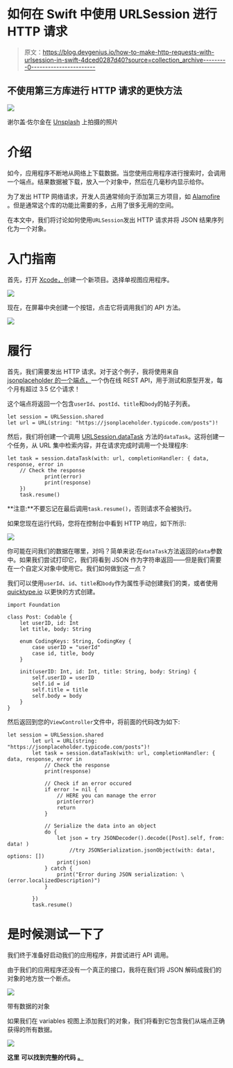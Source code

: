 # 如何在 Swift 中使用 URLSession 进行 HTTP 请求

> 原文：<https://blog.devgenius.io/how-to-make-http-requests-with-urlsession-in-swift-4dced0287d40?source=collection_archive---------0----------------------->

## 不使用第三方库进行 HTTP 请求的更快方法

![](img/27bc3dc2984f30fef45f2efed6219d51.png)

谢尔盖·佐尔金在 [Unsplash](https://unsplash.com?utm_source=medium&utm_medium=referral) 上拍摄的照片

# 介绍

如今，应用程序不断地从网络上下载数据。当您使用应用程序进行搜索时，会调用一个端点。结果数据被下载，放入一个对象中，然后在几毫秒内显示给你。

为了发出 HTTP 网络请求，开发人员通常倾向于添加第三方项目，如 [Alamofire](https://github.com/Alamofire/Alamofire) 。但是通常这个库的功能比需要的多，占用了很多无用的空间。

在本文中，我们将讨论如何使用`URLSession`发出 HTTP 请求并将 JSON 结果序列化为一个对象。

# 入门指南

首先，打开 [Xcode，](https://developer.apple.com/xcode/)创建一个新项目。选择单视图应用程序。

![](img/b09eba9fbe2240c7412ecf15710a69d3.png)

现在，在屏幕中央创建一个按钮，点击它将调用我们的 API 方法。

![](img/e9ef35fe224dcc2667580383efac1ba4.png)

# 履行

首先，我们需要发出 HTTP 请求。对于这个例子，我将使用来自 [jsonplaceholder 的一个端点，](https://jsonplaceholder.typicode.com)一个伪在线 REST API，用于测试和原型开发，每个月有超过 3.5 亿个请求！

这个端点将返回一个包含`userId`、`postId`、`title`和`body`的帖子列表。

```
let session = URLSession.shared
let url = URL(string: "https://jsonplaceholder.typicode.com/posts")!
```

然后，我们将创建一个调用 [URLSession.dataTask](https://developer.apple.com/documentation/foundation/urlsession/1407613-datatask) 方法的`dataTask`。这将创建一个任务，从 URL 集中检索内容，并在请求完成时调用一个处理程序:

```
let task = session.dataTask(with: url, completionHandler: { data, response, error in
    // Check the response            
            print(error)             
            print(response)                                              
    })
    task.resume()
```

**注意:**不要忘记在最后调用`task.resume()`，否则请求不会被执行。

如果您现在运行代码，您将在控制台中看到 HTTP 响应，如下所示:

![](img/e4b50e2cf47f769c82cb622d928c0730.png)

你可能在问我们的数据在哪里，对吗？简单来说:在`dataTask`方法返回的`data`参数中。如果我们尝试打印它，我们将看到 JSON 作为字符串返回——但是我们需要在一个自定义对象中使用它。我们如何做到这一点？

我们可以使用`userId`、`id`、`title`和`body`作为属性手动创建我们的类，或者使用 [quicktype.io](https://app.quicktype.io) 以更快的方式创建。

```
import Foundation

class Post: Codable {
    let userID, id: Int
    let title, body: String

    enum CodingKeys: String, CodingKey {
        case userID = "userId"
        case id, title, body
    }

    init(userID: Int, id: Int, title: String, body: String) {
        self.userID = userID
        self.id = id
        self.title = title
        self.body = body
    }
}
```

然后返回到您的`ViewController`文件中，将前面的代码改为如下:

```
let session = URLSession.shared
        let url = URL(string: "https://jsonplaceholder.typicode.com/posts")!
        let task = session.dataTask(with: url, completionHandler: { data, response, error in
            // Check the response
            print(response)

            // Check if an error occured
            if error != nil {
                // HERE you can manage the error
                print(error)
                return
            }

            // Serialize the data into an object
            do {                
                let json = try JSONDecoder().decode([Post].self, from: data! )
                    //try JSONSerialization.jsonObject(with: data!, options: [])
                print(json)
            } catch {
                print("Error during JSON serialization: \(error.localizedDescription)")
            }

        })
        task.resume()
```

# 是时候测试一下了

我们终于准备好启动我们的应用程序，并尝试进行 API 调用。

由于我们的应用程序还没有一个真正的接口，我将在我们将 JSON 解码成我们的对象的地方放一个断点。

![](img/7a873bfbd0f7727902aa93cb81f89c96.png)

带有数据的对象

如果我们在 variables 视图上添加我们的对象，我们将看到它包含我们从端点正确获得的所有数据。

[![](img/2a5f4681ef2bdba5652dc9b023b668a0.png)](https://www.buymeacoffee.com/nicolidomenico)

**这里** **可以找到完整的代码** [**。**](https://github.com/domeniconicoli/UIActivityViewControllerExample/tree/master)